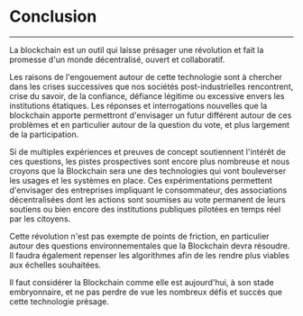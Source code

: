 # Conclusion
---

La blockchain est un outil qui laisse présager une révolution et fait la promesse d'un monde décentralisé, ouvert et collaboratif.

Les raisons de l'engouement autour de cette technologie sont à chercher dans les crises successives que nos sociétés post-industrielles rencontrent, crise du savoir, de la confiance, défiance légitime ou excessive envers les institutions étatiques. Les réponses et interrogations nouvelles que la blockchain apporte permettront d'envisager un futur différent autour de ces problèmes et en particulier autour de la question du vote, et plus largement de la participation.

Si de multiples expériences et preuves de concept soutiennent l'intérêt de ces questions, les pistes prospectives sont encore plus nombreuse et nous croyons que la Blockchain sera une des technologies qui vont bouleverser les usages et les systèmes en place. Ces expérimentations permettent d'envisager des entreprises impliquant le consommateur, des associations décentralisées dont les actions sont soumises au vote permanent de leurs soutiens ou bien encore des institutions publiques pilotées en temps réel par les citoyens.

Cette révolution n'est pas exempte de points de friction, en particulier autour des questions environnementales que la Blockchain devra résoudre. Il faudra également repenser les algorithmes afin de les rendre plus viables aux échelles souhaitées.

Il faut considérer la Blockchain comme elle est aujourd'hui, à son stade embryonnaire, et ne pas perdre de vue les nombreux défis et succès que cette technologie présage.


